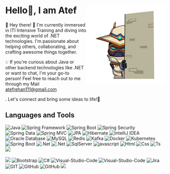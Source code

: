 # Hello👋, I am Atef  <img align="right" width="250" src="assets/Valorant stickers/Always Watching.png">
####

👋 Hey there! 🚀 I'm currently immersed in ITI Intensive Training and diving into the exciting world of .NET technologies. I'm passionate about helping others, collaborating, and crafting awesome things together.

💡 If you're curious about Java or other backend technologies like .NET  or want to chat, I'm your go-to person! Feel free to reach out to me through my Mail atefrehan111@gmail.com

. Let's connect and bring some ideas to life!🌟





## Languages and Tools
![Java](https://img.shields.io/badge/Java-007396?&logo=java&logoColor=white)
![Spring Framework](https://img.shields.io/badge/Spring_Framework-6DB33F?&logo=spring&logoColor=white)
![Spring Boot](https://img.shields.io/badge/Spring_Boot-6DB33F?&logo=spring-boot&logoColor=white)
![Spring Security](https://img.shields.io/badge/Spring_Security-6DB33F?&logo=spring&logoColor=white)
![Spring Data](https://img.shields.io/badge/Spring_Data-6DB33F?&logo=spring&logoColor=white)
![Spring MVC](https://img.shields.io/badge/Spring_MVC-6DB33F?&logo=spring&logoColor=white)
![JPA](https://img.shields.io/badge/JPA-6DB33F?&logo=hibernate&logoColor=white)
![Hibernate](https://img.shields.io/badge/Hibernate-59666C?&logo=hibernate&logoColor=white)
![IntelliJ IDEA](https://img.shields.io/badge/IntelliJ_IDEA-000000?&logo=intellij-idea&logoColor=white)
![Oracle Database](https://img.shields.io/badge/Oracle_Database-F80000?&logo=oracle&logoColor=white)
![MySQL](https://img.shields.io/badge/MySQL-4479A1?&logo=mysql&logoColor=white)
![Redis](https://img.shields.io/badge/Redis-DC382D?&logo=redis&logoColor=white)
![Kafka](https://img.shields.io/badge/Apache_Kafka-231F20?&logo=apache-kafka&logoColor=white)
![Docker](https://img.shields.io/badge/Docker-2496ED?&logo=docker&logoColor=white)
![Kubernetes](https://img.shields.io/badge/Kubernetes-326CE5?&logo=kubernetes&logoColor=white)
![Spring Boot](https://img.shields.io/badge/Spring_Boot-6DB33F?&logo=spring-boot&logoColor=white)
![.Net](https://img.shields.io/badge/.NET-5C2D91?&logo=.net&logoColor=white)
![.Net](https://img.shields.io/badge/.NETcore-5C2D91?&logo=.net&logoColor=white)
![SqlServer](https://img.shields.io/badge/SqlServer-563D7C?&&logoColor=white)
![javascript](https://img.shields.io/badge/JavaScript-F7DF1E?&logo=javascript&logoColor=black)
![Html](https://img.shields.io/badge/HTML-E34F26?&logo=html5&logoColor=white)
![Css](https://img.shields.io/badge/CSS-1572B6?&&logo=css3&logoColor=white)
![Ts](https://img.shields.io/badge/TypeScript-CC6699?&logo=sass&logoColor=white)
![](https://img.shields.io/badge/Angular-DD0031?&logo=angular&logoColor=white)

![](https://img.shields.io/badge/Microsoft-666666?&logo=microsoft&logoColor=white)
![Bootstrap](https://img.shields.io/badge/Bootstrap-563D7C?&logo=bootstrap&logoColor=white)
![C#](https://img.shields.io/badge/C%23-239120?&logo=c-sharp&logoColor=white)
![Visual-Studio-Code](https://img.shields.io/badge/Visual_Studio_Code-0078D4?&logo=visual%20studio%20code&logoColor=white)
![Visual-Studio-Code](https://img.shields.io/badge/Rider-FF3300?&logo=Rider&logoColor=white)
![Jira](https://img.shields.io/badge/Jira-0052CC?&logo=jira&logoColor=white)
![GIT](https://img.shields.io/badge/GIT-E44C30?&logo=git&logoColor=white)
![GitHub](https://img.shields.io/badge/Github-100000?&logo=github&logoColor=white)
![GitHub](https://img.shields.io/badge/Stripe-626CD9?&logo=Stripe&logoColor=white)
![](https://img.shields.io/badge/mac%20os-000000?&logo=apple&logoColor=white)


